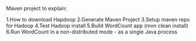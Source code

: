 Maven project to explain:

1.How to download Hapdoop
2.Generate Maven Project
3.Setup maven repo for Hadoop
4.Test Hadoop install
5.Build WordCount app (mvn clean install)
6.Run WordCount  in a non-distributed mode - as a single Java process
